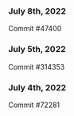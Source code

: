 ### July 8th, 2022

Commit #47400

### July 5th, 2022

Commit #314353


### July 4th, 2022

Commit #72281
